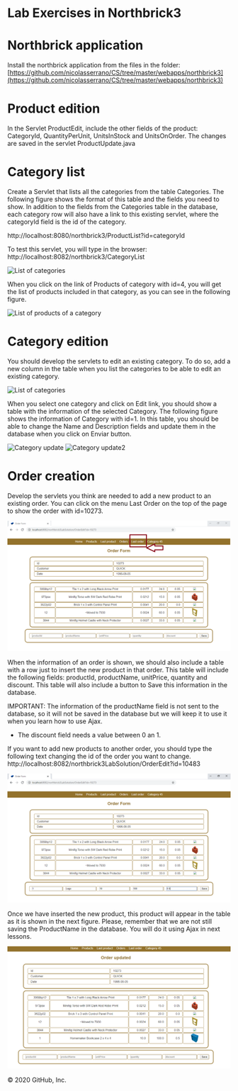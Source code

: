 # Lab Exercises in Northbrick3

# Northbrick application

Install the northbrick application from the files in the folder: 
[https://github.com/nicolasserrano/CS/tree/master/webapps/northbrick3](https://github.com/nicolasserrano/CS/tree/master/webapps/northbrick3)

# Product edition

In the Servlet ProductEdit, include the other fields of the product:  CategoryId, QuantityPerUnit, UnitsInStock and UnitsOnOrder.
The changes are saved in the servlet ProductUpdate.java

# Category list

Create a Servlet that lists all the categories from the table Categories. The following figure shows the format of this table and the fields you need to show. In addition to the fields from the Categories table in the database, each category row will also have a link to this existing servlet, where the categoryId field is the id of the category.

http://localhost:8080/northbrick3/ProductList?id=categoryId 

To test this servlet, you will type in the browser: http://localhost:8082/northbrick3/CategoryList

![List of categories](https://josuneha.github.io/SoftEng/CategoryList.png)

When you click on the link of Products of category with id=4, you will get the list of products included in that category, as you can see in the following figure.

![List of products of a category](https://josuneha.github.io/SoftEng/CategoryProductList.jpg)

# Category edition
You should develop the servlets to edit an existing category. To do so, add a new column in the table when you list the categories to be able to edit an existing category. 

![List of categories](https://josuneha.github.io/SoftEng/CategoryList2.png)

When you select one category and click on Edit link, you should show a table with the information of the selected Category. The following figure shows the information of Category with id=1. 
In this table, you should be able to change the Name and Description fields and update them in the database when you click on Enviar button. 

![Category update](https://josuneha.github.io/SoftEng/CategoryEdit.png)
![Category update2](https://josuneha.github.io/SoftEng/CategoryUpdateEx.png)





# Order creation

Develop the servlets you think are needed to add a new product to an existing order. 
You can click on the menu Last Order on the top of the page to show the order with id=10273. 

![Order1](OrderEdit2.png)



When the information of an order is shown, we should also include a table with a row just to insert the new product in that order. This 
table will include the following fields: productId, productName, unitPrice, quantity and discount. This table will also include a button to Save this information in the database. 

IMPORTANT: The information of the productName field is not sent to the database, so it will not be saved in the database but we will keep it to use it when you learn how to use Ajax. 
- The discount field needs a value between 0 an 1.

If you want to add new products to another order, you should type the following text changing the id of the order you want to change. 
http://localhost:8082/northbrick3LabSolution/OrderEdit?id=10483



![Order2](OrderEdit3.png)

Once we have inserted the new product, this product will appear in the table as it is shown in the next figure. Please, remember that we are not still saving the ProductName in the database. You will do it using Ajax in next lessons. 

![Order3](https://github.com/josuneha/SoftEng/blob/master/OrderEdit4.png)

© 2020 GitHub, Inc.
